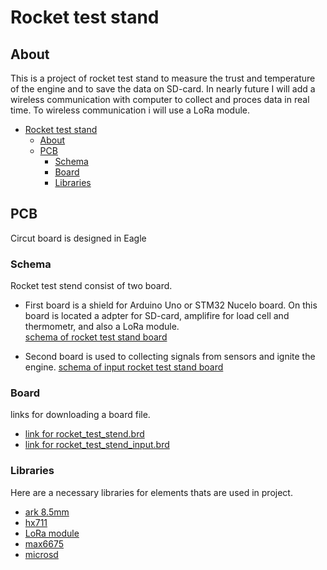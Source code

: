 # Rocket test stand

## About
This is a project of rocket test stand to measure the trust and temperature of the engine and to save the data on SD-card. In nearly future I will add a wireless communication with computer to collect and proces data in real time. To wireless communication i will use a LoRa module.

- [Rocket test stand](#rocket-test-stand)
  * [About](#about)
  *  [PCB](#pcb)
      - [Schema](#schema)
      - [Board](#board)
      - [Libraries](#libraries)




## PCB
Circut board is designed in Eagle

### Schema
 Rocket test stend consist of two board.
 - First board is a shield for Arduino Uno or STM32 Nucelo board. On this board is located a adpter for SD-card, amplifire for load cell and thermometr, and also a LoRa module.    
[schema of rocket test stand board]()

- Second board is used to collecting signals from sensors and ignite the engine.
[schema of input rocket test stand board]()

### Board
links for downloading a board file.
- [link for rocket_test_stend.brd]()
- [link for rocket_test_stend_input.brd]()

### Libraries
Here are a necessary libraries for elements thats are used in project.
- [ark 8.5mm]()
- [hx711]()
- [LoRa module]()
- [max6675]()
- [microsd]()
